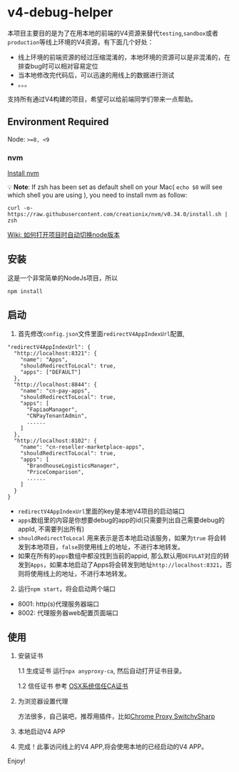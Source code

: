 # v4-debug-helper

本项目主要目的是为了在用本地的前端的V4资源来替代`testing`,`sandbox`或者`production`等线上环境的V4资源，有下面几个好处：

* 线上环境的前端资源的经过压缩混淆的，本地环境的资源可以是非混淆的，在排查bug时可以相对容易定位
* 当本地修改完代码后，可以迅速的用线上的数据进行测试
* 。。。

支持所有通过V4构建的项目，希望可以给前端同学们带来一点帮助。

## Environment Required

Node: `>=8, <9`

### nvm 
[Install nvm ](https://github.com/creationix/nvm)

:bulb:
**Note**: If zsh has been set as default shell on your Mac( `echo $0` will see which shell you are using ), you need to install nvm as follow: 
```
curl -o- https://raw.githubusercontent.com/creationix/nvm/v0.34.0/install.sh | zsh
```

[Wiki: 如何打开项目时自动切换node版本](https://github.com/TradeshiftCN/v4-debug-helper/wiki/%E5%A6%82%E4%BD%95%E6%89%93%E5%BC%80%E9%A1%B9%E7%9B%AE%E6%97%B6%E8%87%AA%E5%8A%A8%E5%88%87%E6%8D%A2node%E7%89%88%E6%9C%AC)

## 安装

这是一个非常简单的NodeJs项目，所以
```
npm install
```
## 启动

1. 首先修改`config.json`文件里面`redirectV4AppIndexUrl`配置,

```
"redirectV4AppIndexUrl": {
  "http://localhost:8321": {
    "name": "Apps",
    "shouldRedirectToLocal": true,
    "apps": ["DEFAULT"]
  },
  "http://localhost:8844": {
    "name": "cn-pay-apps",
    "shouldRedirectToLocal": true,
    "apps": [
      "FapiaoManager",
      "CNPayTenantAdmin",
      ......
    ]
  },
  "http://localhost:8102": {
    "name": "cn-reseller-marketplace-apps",
    "shouldRedirectToLocal": true,
    "apps": [
      "BrandhouseLogisticsManager",
      "PriceComparison",
      ......
    ]
  }
}
```
- `redirectV4AppIndexUrl`里面的key是本地V4项目的启动端口
- `apps`数组里的内容是你想要debug的app的id(只需要列出自己需要debug的appId, 不需要列出所有)
- `shouldRedirectToLocal` 用来表示是否本地启动该服务，如果为`true` 将会转发到本地项目，`false`则使用线上的地址，不进行本地转发。
- 如果在所有的`apps`数组中都没找到当前的appid, 那么默认用`DEFULAT`对应的转发到`Apps`，如果本地启动了Apps将会转发到地址`http://localhost:8321`，否则将使用线上的地址，不进行本地转发。 

2. 运行`npm start`，将会启动两个端口
* 8001: http(s)代理服务器端口
* 8002: 代理服务器web配置页面端口

## 使用
1. 安装证书

    1.1 生成证书
        运行`npx anyproxy-ca`, 然后自动打开证书目录。

    1.2 信任证书
        参考 [OSX系统信任CA证书](http://anyproxy.io/cn/#osx%E7%B3%BB%E7%BB%9F%E4%BF%A1%E4%BB%BBca%E8%AF%81%E4%B9%A6)
    

2. 为浏览器设置代理

    方法很多，自己装吧，推荐用插件，比如[Chrome Proxy SwitchySharp](https://chrome.google.com/webstore/detail/proxy-switchysharp/dpplabbmogkhghncfbfdeeokoefdjegm?hl=zh-CN)

3. 本地启动V4 APP

4. 完成！此事访问线上的V4 APP,将会使用本地的已经启动的V4 APP。

Enjoy!

